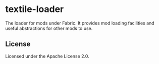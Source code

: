 textile-loader
===========

The loader for mods under Fabric. It provides mod loading facilities and useful abstractions for other mods to use.

## License

Licensed under the Apache License 2.0.
